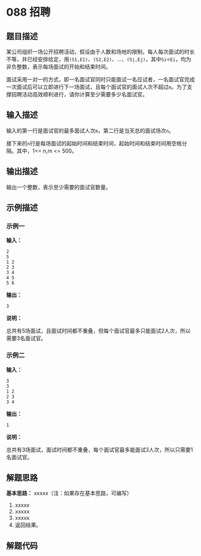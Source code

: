 # 088 招聘

## 题目描述

某公司组织一场公开招聘活动，假设由于人数和场地的限制，每人每次面试的时长不等，并已经安排给定，用`(S1,E1)`、`(S2,E2)`、...、`(Sj,Ej)`，其中`Si`<`Ei`，均为非负整数，表示每场面试的开始和结束时间。

面试采用一对一的方式，即一名面试官同时只能面试一名应试者，一名面试官完成一次面试后可以立即进行下一场面试，且每个面试官的面试人次不超过`m`。为了支撑招聘活动高效顺利进行，请你计算至少需要多少名面试官。

## 输入描述

输入的第一行是面试官的最多面试人次`m`，第二行是当天总的面试场次`n`。

接下来的`n`行是每场面试的起始时间和结束时间，起始时间和结束时间用空格分隔。其中，1<= n,m <= 500。

## 输出描述

输出一个整数，表示至少需要的面试官数量。

## 示例描述

### 示例一

**输入：**
```text
2
5
1 2
2 3
3 4
4 5
5 6
```

**输出：**
```text
3
```

**说明：**  

总共有5场面试，且面试时间都不重叠，但每个面试官最多只能面试2人次，所以需要3名面试官。

### 示例二

**输入：**
```text
3
3
1 2
2 3
3 4
```

**输出：**
```text
1
```

**说明：**  

总共有3场面试，面试时间都不重叠，每个面试官最多能面试3人次，所以只需要1名面试官。

## 解题思路

**基本思路：** xxxxx（注：如果存在基本思路，可编写）
1. xxxxx
2. xxxxx
3. xxxxx
4. 返回结果。

## 解题代码